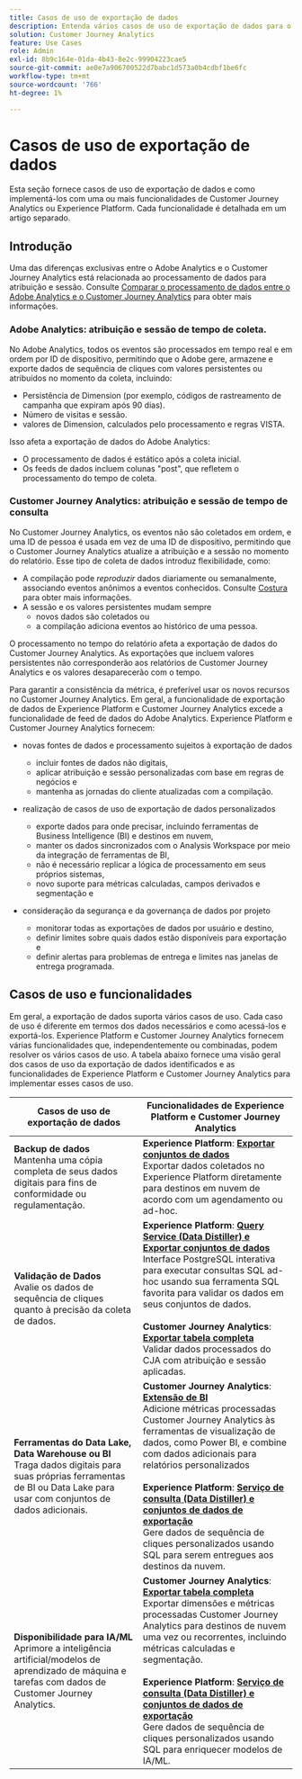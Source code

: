 ```yaml
---
title: Casos de uso de exportação de dados
description: Entenda vários casos de uso de exportação de dados para o Customer Journey Analytics
solution: Customer Journey Analytics
feature: Use Cases
role: Admin
exl-id: 8b9c164e-01da-4b43-8e2c-99904223cae5
source-git-commit: ae0e7a906700522d7babc1d573a0b4cdbf1be6fc
workflow-type: tm+mt
source-wordcount: '766'
ht-degree: 1%

---
```


# Casos de uso de exportação de dados

Esta seção fornece casos de uso de exportação de dados e como implementá-los com uma ou mais funcionalidades de Customer Journey Analytics ou Experience Platform. Cada funcionalidade é detalhada em um artigo separado.

## Introdução

Uma das diferenças exclusivas entre o Adobe Analytics e o Customer Journey Analytics está relacionada ao processamento de dados para atribuição e sessão. Consulte [Comparar o processamento de dados entre o Adobe Analytics e o Customer Journey Analytics](/help/getting-started/aa-vs-cja/data-processing-comparisons.md) para obter mais informações.

### Adobe Analytics: atribuição e sessão de tempo de coleta.

No Adobe Analytics, todos os eventos são processados em tempo real e em ordem por ID de dispositivo, permitindo que o Adobe gere, armazene e exporte dados de sequência de cliques com valores persistentes ou atribuídos no momento da coleta, incluindo:

* Persistência de Dimension (por exemplo, códigos de rastreamento de campanha que expiram após 90 dias).
* Número de visitas e sessão.
* valores de Dimension, calculados pelo processamento e regras VISTA.

Isso afeta a exportação de dados do Adobe Analytics:

* O processamento de dados é estático após a coleta inicial.
* Os feeds de dados incluem colunas &quot;post&quot;, que refletem o processamento do tempo de coleta.


### Customer Journey Analytics: atribuição e sessão de tempo de consulta

No Customer Journey Analytics, os eventos não são coletados em ordem, e uma ID de pessoa é usada em vez de uma ID de dispositivo, permitindo que o Customer Journey Analytics atualize a atribuição e a sessão no momento do relatório. Esse tipo de coleta de dados introduz flexibilidade, como:

* A compilação pode _reproduzir_ dados diariamente ou semanalmente, associando eventos anônimos a eventos conhecidos. Consulte [Costura](../../stitching/overview.md) para obter mais informações.
* A sessão e os valores persistentes mudam sempre
   * novos dados são coletados ou
   * a compilação adiciona eventos ao histórico de uma pessoa.

O processamento no tempo do relatório afeta a exportação de dados do Customer Journey Analytics. As exportações que incluem valores persistentes não corresponderão aos relatórios de Customer Journey Analytics e os valores desaparecerão com o tempo.

Para garantir a consistência da métrica, é preferível usar os novos recursos no Customer Journey Analytics. Em geral, a funcionalidade de exportação de dados de Experience Platform e Customer Journey Analytics excede a funcionalidade de feed de dados do Adobe Analytics. Experience Platform e Customer Journey Analytics fornecem:

* novas fontes de dados e processamento sujeitos à exportação de dados

   * incluir fontes de dados não digitais,
   * aplicar atribuição e sessão personalizadas com base em regras de negócios e
   * mantenha as jornadas do cliente atualizadas com a compilação.

* realização de casos de uso de exportação de dados personalizados

   * exporte dados para onde precisar, incluindo ferramentas de Business Intelligence (BI) e destinos em nuvem,
   * manter os dados sincronizados com o Analysis Workspace por meio da integração de ferramentas de BI,
   * não é necessário replicar a lógica de processamento em seus próprios sistemas,
   * novo suporte para métricas calculadas, campos derivados e segmentação e

* consideração da segurança e da governança de dados por projeto

   * monitorar todas as exportações de dados por usuário e destino,
   * definir limites sobre quais dados estão disponíveis para exportação e
   * definir alertas para problemas de entrega e limites nas janelas de entrega programada.


## Casos de uso e funcionalidades

Em geral, a exportação de dados suporta vários casos de uso. Cada caso de uso é diferente em termos dos dados necessários e como acessá-los e exportá-los. Experience Platform e Customer Journey Analytics fornecem várias funcionalidades que, independentemente ou combinadas, podem resolver os vários casos de uso. A tabela abaixo fornece uma visão geral dos casos de uso da exportação de dados identificados e as funcionalidades de Experience Platform e Customer Journey Analytics para implementar esses casos de uso.

| Casos de uso de exportação de dados | Funcionalidades de Experience Platform e Customer Journey Analytics |
|---|---|
| **Backup de dados**<br/> Mantenha uma cópia completa de seus dados digitais para fins de conformidade ou regulamentação. | **Experience Platform**: [**Exportar conjuntos de dados**](export-datasets.md)<br/> Exportar dados coletados no Experience Platform diretamente para destinos em nuvem de acordo com um agendamento ou ad-hoc. |
| **Validação de Dados**<br/> Avalie os dados de sequência de cliques quanto à precisão da coleta de dados. | **Experience Platform**: [**Query Service (Data Distiller) e Exportar conjuntos de dados**](queryservice-export-datasets.md)<br/> Interface PostgreSQL interativa para executar consultas SQL ad-hoc usando sua ferramenta SQL favorita para validar os dados em seus conjuntos de dados.<br/><br/>**Customer Journey Analytics**: [**Exportar tabela completa**](export-full-table.md)<br/> Validar dados processados do CJA com atribuição e sessão aplicadas. |
| **Ferramentas do Data Lake, Data Warehouse ou BI**<br/> Traga dados digitais para suas próprias ferramentas de BI ou Data Lake para usar com conjuntos de dados adicionais. | **Customer Journey Analytics**: [**Extensão de BI**](bi-extension.md)<br/> Adicione métricas processadas Customer Journey Analytics às ferramentas de visualização de dados, como Power BI, e combine com dados adicionais para relatórios personalizados <br/><br/>**Experience Platform**: [**Serviço de consulta (Data Distiller) e conjuntos de dados de exportação**](queryservice-export-datasets.md)<br> Gere dados de sequência de cliques personalizados usando SQL para serem entregues aos destinos da nuvem. |
| **Disponibilidade para IA/ML**<br/> Aprimore a inteligência artificial/modelos de aprendizado de máquina e tarefas com dados de Customer Journey Analytics. | **Customer Journey Analytics**: [**Exportar tabela completa**](export-full-table.md)<br/> Exportar dimensões e métricas processadas Customer Journey Analytics para destinos de nuvem uma vez ou recorrentes, incluindo métricas calculadas e segmentação.<br/><br/>**Experience Platform**: [**Serviço de consulta (Data Distiller) e conjuntos de dados de exportação**](queryservice-export-datasets.md)<br/> Gere dados de sequência de cliques personalizados usando SQL para enriquecer modelos de IA/ML. |
